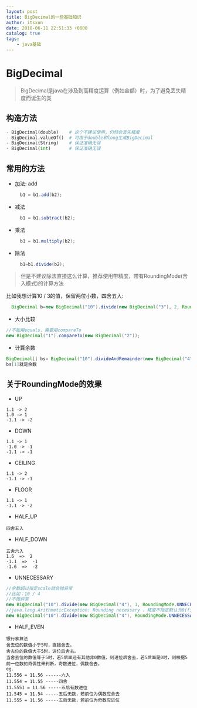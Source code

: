 ```yaml
---
layout: post
title: BigDecimal的一些基础知识
author: itsxun
date: 2018-06-11 22:51:33 +0800
catalog: true
tags:
    - java基础
---
```

# BigDecimal

> BigDecimal是java在涉及到高精度运算（例如金额）时，为了避免丢失精度而诞生的类

## 构造方法
```py
- BigDecimal(double)    # 这个不建议使用，仍然会丢失精度
- BigDecimal.valueOf()  # 可用于double和long生成BigDecimal
- BigDecimal(String)    # 保证准确无误
- BigDecimal(int)       # 保证准确无误
```

## 常用的方法
- 加法: add
  ```java
    b1 = b1.add(b2);
  ```
- 减法
  ```java
    b1 = b1.subtract(b2);
  ```
- 乘法
  ```java
    b1 = b1.multiply(b2);
  ```
- 除法
  ```java
    b1=b1.divide(b2);
  ```
>  但是不建议除法直接这么计算，推荐使用带精度，带有RoundingMode(舍入模式)的计算方法

比如我想计算10 / 3的值，保留两位小数，四舍五入:
```java
  BigDecimal b=new BigDecimal("10").divide(new BigDecimal("3"), 2, RoundingMode.HALF_UP);
```

- 大小比较
```java
//不能用equals，需要用compareTo
new BigDecimal("1").compareTo(new BigDecimal("2"));
```

- 计算余数
```java
BigDecimal[] bs= BigDecimal("10").divideAndRemainder(new BigDecimal("4"));
bs[1]就是余数
```

## 关于RoundingMode的效果
- UP
```
1.1 -> 2
1.0 -> 1
-1.1 -> -2
```

- DOWN
```
1.1 -> 1
-1.0 -> -1
-1.1 -> -1
```

- CEILING
```
1.1 -> 2
-1.1 -> -1
```

- FLOOR
```
1.1 -> 1
-1.1 -> -2
```

- HALF_UP
```
四舍五入
```
- HALF_DOWN
```
五舍六入
1.6  =>  2
-1.1  =>  -1
-1.6  =>  -2
```

- UNNECESSARY
```java
//余数超过指定scale就会抛异常
//比如：10 / 4
//不抛异常
new BigDecimal("10").divide(new BigDecimal("4"), 1, RoundingMode.UNNECESSARY);
//java.lang.ArithmeticException: Rounding necessary ，精度不指定默认为0(final int)
new BigDecimal("10").divide(new BigDecimal("4"), RoundingMode.UNNECESSARY);
```

- HALF_EVEN
```
银行家算法
舍去位的数值小于5时，直接舍去。
舍去位的数值大于5时，进位后舍去。
当舍去位的数值等于5时，若5后面还有其他非0数值，则进位后舍去，若5后面是0时，则根据5前一位数的奇偶性来判断，奇数进位，偶数舍去。
eg.
11.556 = 11.56 ------六入
11.554 = 11.55 -----四舍
11.5551 = 11.56 -----五后有数进位
11.545 = 11.54 -----五后无数，若前位为偶数应舍去
11.555 = 11.56 -----五后无数，若前位为奇数应进位
```
